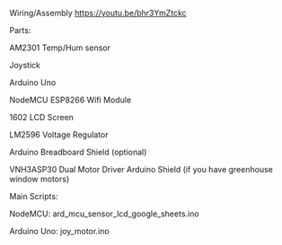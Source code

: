 Wiring/Assembly
https://youtu.be/bhr3YmZtckc

Parts:

AM2301 Temp/Hum sensor

Joystick

Arduino Uno

NodeMCU ESP8266 Wifi Module

1602 LCD Screen

LM2596 Voltage Regulator

Arduino Breadboard Shield (optional)

VNH3ASP30 Dual Motor Driver Arduino Shield (if you have greenhouse window motors)

Main Scripts:

NodeMCU: ard_mcu_sensor_lcd_google_sheets.ino

Arduino Uno: joy_motor.ino

